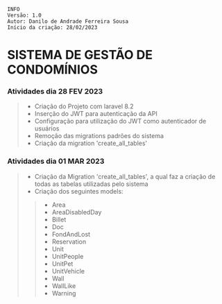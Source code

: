 ```
INFO
Versão: 1.0
Autor: Danilo de Andrade Ferreira Sousa
Início da criação: 28/02/2023

``` 

# SISTEMA DE GESTÃO DE CONDOMÍNIOS

### Atividades dia 28 FEV 2023
> - Criação do Projeto com laravel 8.2
> - Inserção do JWT para autenticação da API
> - Configuração para utilização do JWT como autenticador de usuários
> - Remoção das migrations padrões do sistema
> - Criação da migration 'create_all_tables'

### Atividades dia 01 MAR 2023
> - Criação da Migration 'create_all_tables', a qual faz a criação de todas as tabelas utilizadas pelo sistema
> - Criação dos seguintes models: 
>> - Area
>> - AreaDisabledDay
>> - Billet
>> - Doc 
>> - FondAndLost
>> - Reservation
>> - Unit
>> - UnitPeople
>> - UnitPet
>> - UnitVehicle
>> - Wall
>> - WallLike
>> - Warning
